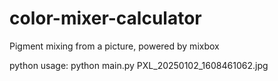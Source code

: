 # color-mixer-calculator
Pigment mixing from a picture, powered by mixbox

python usage:
python main.py PXL_20250102_1608461062.jpg

